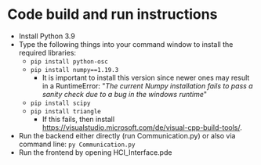 # Code build and run instructions
* Install Python 3.9
* Type the following things into your command window to install the required libraries:
  * ```pip install python-osc```
  * ```pip install numpy==1.19.3```
    * It is important to install this version since newer ones may result in a RuntimeError: "*The current Numpy installation fails to pass a sanity check due to a bug in the windows runtime*"
  * ```pip install scipy```
  * ```pip install triangle```
    * If this fails, then install https://visualstudio.microsoft.com/de/visual-cpp-build-tools/.
* Run the backend either directly (run Communication.py) or also via command line: ```py Communication.py```
* Run the frontend by opening HCI_Interface.pde
